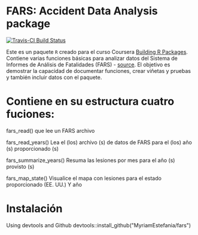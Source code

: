 # FARS: Accident Data Analysis package

[![Travis-CI Build Status](https://travis-ci.org/zkabat/fars.svg?branch=master)](https://travis-ci.org/zkabat/fars)

Este es un paquete `R` creado para el curso Coursera [Building R Packages](https://www.coursera.org/learn/r-packages/home). Contiene varias funciones básicas para analizar datos del Sistema de Informes de Análisis de Fatalidades (FARS) - [source](http://www.nhtsa.gov/Data/Fatality-Analysis-Reporting-System-(FARS)). El objetivo es demostrar la capacidad de documentar funciones, crear viñetas y pruebas y también incluir datos con el paquete.

# Contiene en su estructura cuatro fuciones:
fars_read()	 que  lee un FARS archivo

fars_read_years()	Lea el (los) archivo (s) de datos de FARS para el (los) año (s) proporcionado (s)

fars_summarize_years()	Resuma las lesiones por mes para el año (s) provisto (s)

fars_map_state()	Visualice el mapa con lesiones para el estado proporcionado (EE. UU.) Y año

# Instalación
Using devtools and Github
devtools::install_github("MyriamEstefania/fars")
